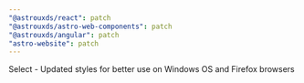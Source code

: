 ```yaml
---
"@astrouxds/react": patch
"@astrouxds/astro-web-components": patch
"@astrouxds/angular": patch
"astro-website": patch
---
```


Select - Updated styles for better use on Windows OS and Firefox browsers
